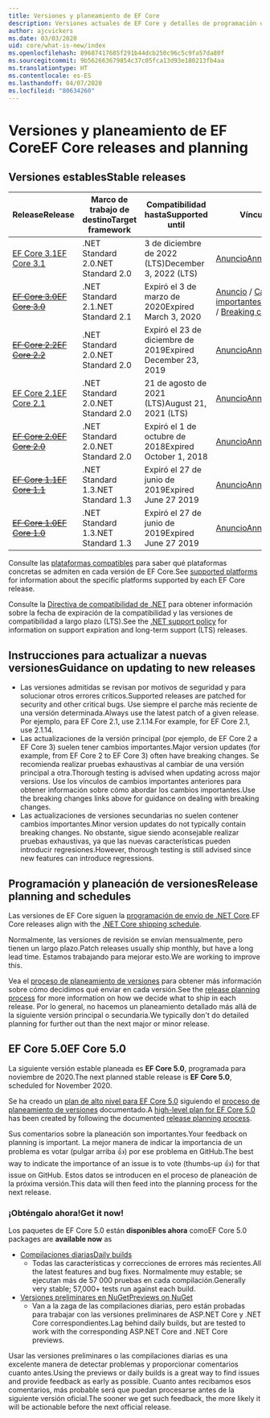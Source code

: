```yaml
---
title: Versiones y planeamiento de EF Core
description: Versiones actuales de EF Core y detalles de programación o planeación para próximas versiones
author: ajcvickers
ms.date: 03/03/2020
uid: core/what-is-new/index
ms.openlocfilehash: 89687417685f291b44dcb250c96c5c9fa57da80f
ms.sourcegitcommit: 9b562663679854c37c05fca13d93e180213fb4aa
ms.translationtype: HT
ms.contentlocale: es-ES
ms.lasthandoff: 04/07/2020
ms.locfileid: "80634260"
---
```

# <a name="ef-core-releases-and-planning"></a><span data-ttu-id="f5548-103">Versiones y planeamiento de EF Core</span><span class="sxs-lookup"><span data-stu-id="f5548-103">EF Core releases and planning</span></span>

## <a name="stable-releases"></a><span data-ttu-id="f5548-104">Versiones estables</span><span class="sxs-lookup"><span data-stu-id="f5548-104">Stable releases</span></span>

| <span data-ttu-id="f5548-105">Release</span><span class="sxs-lookup"><span data-stu-id="f5548-105">Release</span></span> | <span data-ttu-id="f5548-106">Marco de trabajo de destino</span><span class="sxs-lookup"><span data-stu-id="f5548-106">Target framework</span></span> | <span data-ttu-id="f5548-107">Compatibilidad hasta</span><span class="sxs-lookup"><span data-stu-id="f5548-107">Supported until</span></span> | <span data-ttu-id="f5548-108">Vínculos</span><span class="sxs-lookup"><span data-stu-id="f5548-108">Links</span></span>
|:--------|------------------|-----------------|------
| [<span data-ttu-id="f5548-109">EF Core 3.1</span><span class="sxs-lookup"><span data-stu-id="f5548-109">EF Core 3.1</span></span>](https://www.nuget.org/packages/Microsoft.EntityFrameworkCore/3.1.3) | <span data-ttu-id="f5548-110">.NET Standard 2.0</span><span class="sxs-lookup"><span data-stu-id="f5548-110">.NET Standard 2.0</span></span> | <span data-ttu-id="f5548-111">3 de diciembre de 2022 (LTS)</span><span class="sxs-lookup"><span data-stu-id="f5548-111">December 3, 2022 (LTS)</span></span> | [<span data-ttu-id="f5548-112">Anuncio</span><span class="sxs-lookup"><span data-stu-id="f5548-112">Announcement</span></span>](https://devblogs.microsoft.com/dotnet/announcing-entity-framework-core-3-1-and-entity-framework-6-4/)
| <span data-ttu-id="f5548-113">~~[EF Core 3.0](https://www.nuget.org/packages/Microsoft.EntityFrameworkCore/3.0.3)~~</span><span class="sxs-lookup"><span data-stu-id="f5548-113">~~[EF Core 3.0](https://www.nuget.org/packages/Microsoft.EntityFrameworkCore/3.0.3)~~</span></span> | <span data-ttu-id="f5548-114">.NET Standard 2.1</span><span class="sxs-lookup"><span data-stu-id="f5548-114">.NET Standard 2.1</span></span> | <span data-ttu-id="f5548-115">Expiró el 3 de marzo de 2020</span><span class="sxs-lookup"><span data-stu-id="f5548-115">Expired March 3, 2020</span></span> | <span data-ttu-id="f5548-116">[Anuncio](https://devblogs.microsoft.com/dotnet/announcing-ef-core-3-0-and-ef-6-3-general-availability/) / [Cambios importantes](ef-core-3.0/breaking-changes.md)</span><span class="sxs-lookup"><span data-stu-id="f5548-116">[Announcement](https://devblogs.microsoft.com/dotnet/announcing-ef-core-3-0-and-ef-6-3-general-availability/) / [Breaking changes](ef-core-3.0/breaking-changes.md)</span></span>
| <span data-ttu-id="f5548-117">~~[EF Core 2.2](https://www.nuget.org/packages/Microsoft.EntityFrameworkCore/2.2.6)~~</span><span class="sxs-lookup"><span data-stu-id="f5548-117">~~[EF Core 2.2](https://www.nuget.org/packages/Microsoft.EntityFrameworkCore/2.2.6)~~</span></span> | <span data-ttu-id="f5548-118">.NET Standard 2.0</span><span class="sxs-lookup"><span data-stu-id="f5548-118">.NET Standard 2.0</span></span> | <span data-ttu-id="f5548-119">Expiró el 23 de diciembre de 2019</span><span class="sxs-lookup"><span data-stu-id="f5548-119">Expired December 23, 2019</span></span> | [<span data-ttu-id="f5548-120">Anuncio</span><span class="sxs-lookup"><span data-stu-id="f5548-120">Announcement</span></span>](https://devblogs.microsoft.com/dotnet/announcing-entity-framework-core-2-2/)
| [<span data-ttu-id="f5548-121">EF Core 2.1</span><span class="sxs-lookup"><span data-stu-id="f5548-121">EF Core 2.1</span></span>](https://www.nuget.org/packages/Microsoft.EntityFrameworkCore/2.1.14) | <span data-ttu-id="f5548-122">.NET Standard 2.0</span><span class="sxs-lookup"><span data-stu-id="f5548-122">.NET Standard 2.0</span></span> | <span data-ttu-id="f5548-123">21 de agosto de 2021 (LTS)</span><span class="sxs-lookup"><span data-stu-id="f5548-123">August 21, 2021 (LTS)</span></span> | [<span data-ttu-id="f5548-124">Anuncio</span><span class="sxs-lookup"><span data-stu-id="f5548-124">Announcement</span></span>](https://devblogs.microsoft.com/dotnet/announcing-entity-framework-core-2-1/)
| <span data-ttu-id="f5548-125">~~[EF Core 2.0](https://www.nuget.org/packages/Microsoft.EntityFrameworkCore/2.0.3)~~</span><span class="sxs-lookup"><span data-stu-id="f5548-125">~~[EF Core 2.0](https://www.nuget.org/packages/Microsoft.EntityFrameworkCore/2.0.3)~~</span></span> | <span data-ttu-id="f5548-126">.NET Standard 2.0</span><span class="sxs-lookup"><span data-stu-id="f5548-126">.NET Standard 2.0</span></span> | <span data-ttu-id="f5548-127">Expiró el 1 de octubre de 2018</span><span class="sxs-lookup"><span data-stu-id="f5548-127">Expired October 1, 2018</span></span> | [<span data-ttu-id="f5548-128">Anuncio</span><span class="sxs-lookup"><span data-stu-id="f5548-128">Announcement</span></span>](https://devblogs.microsoft.com/dotnet/announcing-entity-framework-core-2-0/)
| <span data-ttu-id="f5548-129">~~[EF Core 1.1](https://www.nuget.org/packages/Microsoft.EntityFrameworkCore/1.1.6)~~</span><span class="sxs-lookup"><span data-stu-id="f5548-129">~~[EF Core 1.1](https://www.nuget.org/packages/Microsoft.EntityFrameworkCore/1.1.6)~~</span></span> | <span data-ttu-id="f5548-130">.NET Standard 1.3</span><span class="sxs-lookup"><span data-stu-id="f5548-130">.NET Standard 1.3</span></span> | <span data-ttu-id="f5548-131">Expiró el 27 de junio de 2019</span><span class="sxs-lookup"><span data-stu-id="f5548-131">Expired June 27 2019</span></span> | [<span data-ttu-id="f5548-132">Anuncio</span><span class="sxs-lookup"><span data-stu-id="f5548-132">Announcement</span></span>](https://devblogs.microsoft.com/dotnet/announcing-entity-framework-core-1-1/)
| <span data-ttu-id="f5548-133">~~[EF Core 1.0](https://www.nuget.org/packages/Microsoft.EntityFrameworkCore/1.0.6)~~</span><span class="sxs-lookup"><span data-stu-id="f5548-133">~~[EF Core 1.0](https://www.nuget.org/packages/Microsoft.EntityFrameworkCore/1.0.6)~~</span></span> | <span data-ttu-id="f5548-134">.NET Standard 1.3</span><span class="sxs-lookup"><span data-stu-id="f5548-134">.NET Standard 1.3</span></span> | <span data-ttu-id="f5548-135">Expiró el 27 de junio de 2019</span><span class="sxs-lookup"><span data-stu-id="f5548-135">Expired June 27 2019</span></span> | [<span data-ttu-id="f5548-136">Anuncio</span><span class="sxs-lookup"><span data-stu-id="f5548-136">Announcement</span></span>](https://devblogs.microsoft.com/dotnet/entity-framework-core-1-0-0-available/)

<span data-ttu-id="f5548-137">Consulte las [plataformas compatibles](../platforms/index.md) para saber qué plataformas concretas se admiten en cada versión de EF Core.</span><span class="sxs-lookup"><span data-stu-id="f5548-137">See [supported platforms](../platforms/index.md) for information about the specific platforms supported by each EF Core release.</span></span>

<span data-ttu-id="f5548-138">Consulte la [Directiva de compatibilidad de .NET](https://dotnet.microsoft.com/platform/support/policy/dotnet-core) para obtener información sobre la fecha de expiración de la compatibilidad y las versiones de compatibilidad a largo plazo (LTS).</span><span class="sxs-lookup"><span data-stu-id="f5548-138">See the [.NET support policy](https://dotnet.microsoft.com/platform/support/policy/dotnet-core) for information on support expiration and long-term support (LTS) releases.</span></span>

## <a name="guidance-on-updating-to-new-releases"></a><span data-ttu-id="f5548-139">Instrucciones para actualizar a nuevas versiones</span><span class="sxs-lookup"><span data-stu-id="f5548-139">Guidance on updating to new releases</span></span>

* <span data-ttu-id="f5548-140">Las versiones admitidas se revisan por motivos de seguridad y para solucionar otros errores críticos.</span><span class="sxs-lookup"><span data-stu-id="f5548-140">Supported releases are patched for security and other critical bugs.</span></span> <span data-ttu-id="f5548-141">Use siempre el parche más reciente de una versión determinada.</span><span class="sxs-lookup"><span data-stu-id="f5548-141">Always use the latest patch of a given release.</span></span> <span data-ttu-id="f5548-142">Por ejemplo, para EF Core 2.1, use 2.1.14.</span><span class="sxs-lookup"><span data-stu-id="f5548-142">For example, for EF Core 2.1, use 2.1.14.</span></span>
* <span data-ttu-id="f5548-143">Las actualizaciones de la versión principal (por ejemplo, de EF Core 2 a EF Core 3) suelen tener cambios importantes.</span><span class="sxs-lookup"><span data-stu-id="f5548-143">Major version updates (for example, from EF Core 2 to EF Core 3) often have breaking changes.</span></span> <span data-ttu-id="f5548-144">Se recomienda realizar pruebas exhaustivas al cambiar de una versión principal a otra.</span><span class="sxs-lookup"><span data-stu-id="f5548-144">Thorough testing is advised when updating across major versions.</span></span> <span data-ttu-id="f5548-145">Use los vínculos de cambios importantes anteriores para obtener información sobre cómo abordar los cambios importantes.</span><span class="sxs-lookup"><span data-stu-id="f5548-145">Use the breaking changes links above for guidance on dealing with breaking changes.</span></span>
* <span data-ttu-id="f5548-146">Las actualizaciones de versiones secundarias no suelen contener cambios importantes.</span><span class="sxs-lookup"><span data-stu-id="f5548-146">Minor version updates do not typically contain breaking changes.</span></span> <span data-ttu-id="f5548-147">No obstante, sigue siendo aconsejable realizar pruebas exhaustivas, ya que las nuevas características pueden introducir regresiones.</span><span class="sxs-lookup"><span data-stu-id="f5548-147">However, thorough testing is still advised since new features can introduce regressions.</span></span>

## <a name="release-planning-and-schedules"></a><span data-ttu-id="f5548-148">Programación y planeación de versiones</span><span class="sxs-lookup"><span data-stu-id="f5548-148">Release planning and schedules</span></span>

<span data-ttu-id="f5548-149">Las versiones de EF Core siguen la [programación de envío de .NET Core](https://github.com/dotnet/core/blob/master/roadmap.md).</span><span class="sxs-lookup"><span data-stu-id="f5548-149">EF Core releases align with the [.NET Core shipping schedule](https://github.com/dotnet/core/blob/master/roadmap.md).</span></span>

<span data-ttu-id="f5548-150">Normalmente, las versiones de revisión se envían mensualmente, pero tienen un largo plazo.</span><span class="sxs-lookup"><span data-stu-id="f5548-150">Patch releases usually ship monthly, but have a long lead time.</span></span>
<span data-ttu-id="f5548-151">Estamos trabajando para mejorar esto.</span><span class="sxs-lookup"><span data-stu-id="f5548-151">We are working to improve this.</span></span>

<span data-ttu-id="f5548-152">Vea el [proceso de planeamiento de versiones](release-planning.md) para obtener más información sobre cómo decidimos qué enviar en cada versión.</span><span class="sxs-lookup"><span data-stu-id="f5548-152">See the [release planning process](release-planning.md) for more information on how we decide what to ship in each release.</span></span>
<span data-ttu-id="f5548-153">Por lo general, no hacemos un planeamiento detallado más allá de la siguiente versión principal o secundaria.</span><span class="sxs-lookup"><span data-stu-id="f5548-153">We typically don't do detailed planning for further out than the next major or minor release.</span></span>

## <a name="ef-core-50"></a><span data-ttu-id="f5548-154">EF Core 5.0</span><span class="sxs-lookup"><span data-stu-id="f5548-154">EF Core 5.0</span></span>

<span data-ttu-id="f5548-155">La siguiente versión estable planeada es **EF Core 5.0**, programada para noviembre de 2020.</span><span class="sxs-lookup"><span data-stu-id="f5548-155">The next planned stable release is **EF Core 5.0**, scheduled for November 2020.</span></span>

<span data-ttu-id="f5548-156">Se ha creado un [plan de alto nivel para EF Core 5.0](ef-core-5.0/plan.md) siguiendo el [proceso de planeamiento de versiones](release-planning.md) documentado.</span><span class="sxs-lookup"><span data-stu-id="f5548-156">A [high-level plan for EF Core 5.0](ef-core-5.0/plan.md) has been created by following the documented [release planning process](release-planning.md).</span></span>

<span data-ttu-id="f5548-157">Sus comentarios sobre la planeación son importantes.</span><span class="sxs-lookup"><span data-stu-id="f5548-157">Your feedback on planning is important.</span></span>
<span data-ttu-id="f5548-158">La mejor manera de indicar la importancia de un problema es votar (pulgar arriba 👍) por ese problema en GitHub.</span><span class="sxs-lookup"><span data-stu-id="f5548-158">The best way to indicate the importance of an issue is to vote (thumbs-up 👍) for that issue on GitHub.</span></span>
<span data-ttu-id="f5548-159">Estos datos se introducen en el proceso de planeación de la próxima versión.</span><span class="sxs-lookup"><span data-stu-id="f5548-159">This data will then feed into the planning process for the next release.</span></span>

### <a name="get-it-now"></a><span data-ttu-id="f5548-160">¡Obténgalo ahora!</span><span class="sxs-lookup"><span data-stu-id="f5548-160">Get it now!</span></span>

<span data-ttu-id="f5548-161">Los paquetes de EF Core 5.0 están **disponibles ahora** como</span><span class="sxs-lookup"><span data-stu-id="f5548-161">EF Core 5.0 packages are **available now** as</span></span>

* [<span data-ttu-id="f5548-162">Compilaciones diarias</span><span class="sxs-lookup"><span data-stu-id="f5548-162">Daily builds</span></span>](https://github.com/dotnet/aspnetcore/blob/master/docs/DailyBuilds.md)
  * <span data-ttu-id="f5548-163">Todas las características y correcciones de errores más recientes.</span><span class="sxs-lookup"><span data-stu-id="f5548-163">All the latest features and bug fixes.</span></span> <span data-ttu-id="f5548-164">Normalmente muy estable; se ejecutan más de 57 000 pruebas en cada compilación.</span><span class="sxs-lookup"><span data-stu-id="f5548-164">Generally very stable; 57,000+ tests run against each build.</span></span>
* [<span data-ttu-id="f5548-165">Versiones preliminares en NuGet</span><span class="sxs-lookup"><span data-stu-id="f5548-165">Previews on NuGet</span></span>](https://www.nuget.org/packages/Microsoft.EntityFrameworkCore)
  * <span data-ttu-id="f5548-166">Van a la zaga de las compilaciones diarias, pero están probadas para trabajar con las versiones preliminares de ASP.NET Core y .NET Core correspondientes.</span><span class="sxs-lookup"><span data-stu-id="f5548-166">Lag behind daily builds, but are tested to work with the corresponding ASP.NET Core and .NET Core previews.</span></span>

<span data-ttu-id="f5548-167">Usar las versiones preliminares o las compilaciones diarias es una excelente manera de detectar problemas y proporcionar comentarios cuanto antes.</span><span class="sxs-lookup"><span data-stu-id="f5548-167">Using the previews or daily builds is a great way to find issues and provide feedback as early as possible.</span></span>
<span data-ttu-id="f5548-168">Cuanto antes recibamos esos comentarios, más probable será que puedan procesarse antes de la siguiente versión oficial.</span><span class="sxs-lookup"><span data-stu-id="f5548-168">The sooner we get such feedback, the more likely it will be actionable before the next official release.</span></span>

